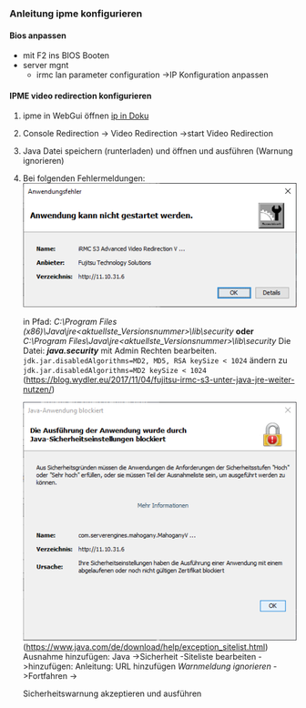 ### Anleitung ipme konfigurieren
#### Bios anpassen
- mit F2 ins BIOS Booten
- server mgnt
  - irmc lan parameter configuration ->IP Konfiguration anpassen


#### IPME video redirection konfigurieren
1. ipme in WebGui öffnen [ip in Doku](/Dokumentation/Übersicht.md)
1. Console Redirection -> Video Redirection ->start Video Redirection
1. Java Datei speichern (runterladen) und öffnen und ausführen (Warnung ignorieren)

1. Bei folgenden Fehlermeldungen:
   ![Anwendungsfehler](/Bilder/ipme/Anwendungsfehler.png)

    in Pfad:  _C:\Program Files (x86)\Java\jre<aktuellste_Versionsnummer>\lib\security_ __oder__ _C:\Program Files\Java\jre<aktuellste_Versionsnummer>\lib\security_
    Die Datei: ___java.security___ mit Admin Rechten bearbeiten.
    `jdk.jar.disabledAlgorithms=MD2, MD5, RSA keySize < 1024`
    ändern zu `jdk.jar.disabledAlgorithms=MD2 keySize < 1024`
(https://blog.wydler.eu/2017/11/04/fujitsu-irmc-s3-unter-java-jre-weiter-nutzen/)

    ![Java-Anwendung blockiert](/Bilder/ipme/Java-Anwendung-blockiert.png)
(https://www.java.com/de/download/help/exception_sitelist.html)
  Ausnahme hinzufügen:
    Java ->Sicherheit -Siteliste bearbeiten ->hinzufügen:
    Anleitung:
    URL hinzufügen _Warnmeldung ignorieren_ ->Fortfahren ->

    Sicherheitswarnung akzeptieren und ausführen
